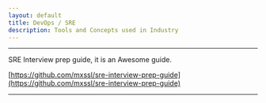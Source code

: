 ```yaml
---
layout: default
title: DevOps / SRE
description: Tools and Concepts used in Industry
---
```


* * *

SRE Interview prep guide, it is an Awesome guide.

[https://github.com/mxssl/sre-interview-prep-guide](https://github.com/mxssl/sre-interview-prep-guide)

* * *

